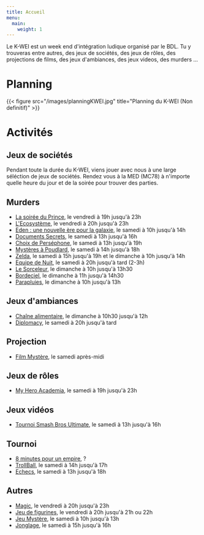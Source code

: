 ```yaml
---
title: Accueil
menu:
  main:
    weight: 1
---
```

Le K-WEI est un week end d'intégration ludique organisé par le BDL.
Tu y trouveras entre autres, des jeux de sociétés, des jeux de rôles, des projections
de films, des jeux d'ambiances, des jeux videos, des murders …

# Planning
{{< figure src="/images/planningKWEI.jpg" title="Planning du K-WEI (Non definitif)" >}}

# Activités

## Jeux de sociétés

Pendant toute la durée du K-WEI, viens jouer avec nous à une large séléction
de jeux de sociétés. Rendez vous à la MED (MC78) à n'importe quelle heure du jour
et de la soirée pour trouver des parties.

## Murders
  - [La soirée du Prince](murders/prince), le vendredi à 19h jusqu'à 23h
  - [L'Ecosystème](murders/ecosysteme), le vendredi à 20h jusqu'à 23h
  - [Eden : une nouvelle ère pour la galaxie](murders/eden), le samedi à 10h jusqu'à 14h
  - [Documents Secrets](murders/documents-secrets), le samedi à 13h jusqu'à 16h
  - [Choix de Perséphone](murders/choix-de-persephone), le samedi à 13h jusqu'à 19h
  - [Mystères à Poudlard](murders/poudlard), le samedi à 14h jusqu'à 18h
  - [Zelda](murders/zelda), le samedi à 15h jusqu'à 19h et le dimanche à 10h jusqu'à 14h
  - [Equipe de Nuit](murders/equipe-de-nuit), le samedi à 20h jusqu'à tard (2-3h)
  - [Le Sorceleur](murders/sorceleur), le dimanche à 10h jusqu'à 13h30
  - [Bordeciel](murders/bordeciel), le dimanche à 11h jusqu'à 14h30
  - [Parapluies](murders/parapluies), le dimanche à 10h jusqu'à 13h


## Jeux d'ambiances
  - [Chaîne alimentaire](ambiance/chaine-alimentaire.md), le dimanche à 10h30 jusqu'à 12h
  - [Diplomacy](ambiance/diplomacy), le samedi à 20h jusqu'à tard

## Projection
  - [Film Mystère](projections/mystere), le samedi après-midi


## Jeux de rôles
  - [My Hero Academia](jdr/my-hero-academia), le samedi à 19h jusqu'à 23h

## Jeux vidéos
  - [Tournoi Smash Bros Ultimate](jeux-video/smash), le samedi à 13h jusqu'à 16h

## Tournoi
  - [8 minutes pour un empire](tournoi/8-minutes-pour-un-empire), ?
  - [TrollBall](tournoi/trollball), le samedi à 14h jusqu'à 17h
  - [Echecs](tournoi/echecs), le samedi à 13h jusqu'à 18h

## Autres
  - [Magic](autres/magic), le vendredi à 20h jusqu'à 23h
  - [Jeu de figurines](autres/figurines), le vendredi à 20h jusqu'à 21h ou 22h
  - [Jeu Mystère](autres/jeu-mystere), le samedi à 10h jusqu'à 13h
  - [Jonglage](autres/jonglage), le samedi à 15h jusqu'à 16h

